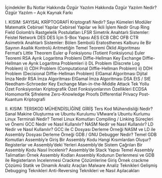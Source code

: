   İçindekiler
Bu Notlar Hakkında
Özgür Yazılım Hakkında
Özgür Yazılım Nedir?
Özgür Yazılım – Açık Kaynak Farkı

  I. KISIM: SAYISAL KRİPTOGRAFİ
Kriptografi Nedir?
Sayı Kümeleri
Modüler Matematik
Cebirsel Yapılar
Cebirsel Yapılar ve İkili İşlem Nedir
Grup
Ring
Field
Golomb’s Rastgelelik Postulatları
LFSR
Simetrik Anahtarlı Sistemler:
Feistel Network
DES
DES İçin S-Box Yapısı
AES
ECB
CBC
OFB
CTR
Asimetrik Anahtarlı Sistemler:
Bölen Sembolü
Eratosthenes Kalburu ile Bir Sayının Asallık Kontrolü
Aritmetiğin Temel Teoremi
Öklid Algoritması
Fermat’s Little Theorem
Euler φ Fonksiyonu (Totient Fonksiyonu)
Euler Teoremi
RSA
Ayrık Logaritma Problemi
Diffie-Hellman Key Exchange
Diffie-Hellman ve Ayrık Logaritma Problemleri
i) DL Problem (Discrete Log Problem)
ii) CDH Problem (Computational Diffie-Hellman Problem)
ii) DDH Problem (Decisional Diffie-Hellman Problem)
ElGamal Algoritması
Dijital İmza Nedir
RSA İmza Algoritması
ElGamal İmza Algoritması
DSA
EtS / StE
Needham–Schroeder Key Exchange
Man-in-the-Middle Attack
Tek Yollu Özet Fonksiyonları
Kriptografik Özet Fonksiyonlarının Özellikleri
ECDSA
Homomorfik Şifreleme
Zero-Knowledge Proofs
Differential Privacy
Post-Kuantum Kriptografi

  II. KISIM: TERSKOD MÜHENDİSLİĞİNE GİRİŞ
Ters Kod Mühendisliği Nedir?
Sanal Makine Oluşturma ve Ubuntu Kurulumu
VMware’a Ubuntu Kurlumu
Linux Terminali Nedir?
Temel Linux Komutları
Compiling / Linking Süreçleri ve Önemi
GCC Nedir ve Nasıl Kullanılır?
NASM Nedir ve Nasıl Kullanılır?
LD Nedir ve Nasıl Kullanılır?
GCC ile C Dosyası Derleme Örneği
NASM ve LD ile Assembly Dosyası Derleme Örneği
GDB / GNU Debugger Nedir?
Temel GDB Komutları
Assembly’e Giriş
Bir Assembly Kodu Hangi Kısımlardan Oluşur?
Registerlar ve Assembly’deki Yerleri
Assembly’de Sistem Çağrıları
Bir Assembly Kodu Nasıl İncelenir?
Assembly’de Stack Yapısı
Temel Assembly Talimatları
Örnek Assembly Kodları
Assembly Kodunun Derlenmesi ve GDB ile Registerların İncelenmesi
Crackme Çözümlerine Giriş
Örnek crackme Çözümü
Statik ve Dinamik Analiz Araçları
Malware Analiz Teknikleri
Gelişmiş Debugging Teknikleri
Anti-Reversing Teknikleri ve Nasıl Aşılacakları
